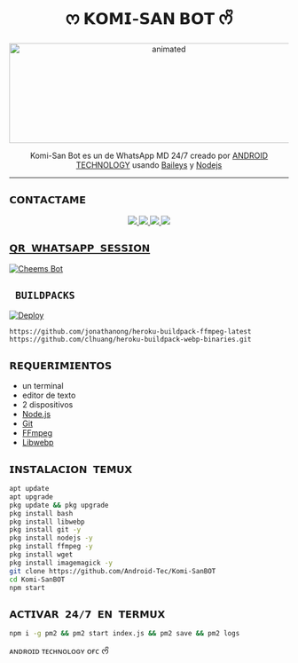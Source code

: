 <h1 align="center">ᰔ 𝗞𝗢𝗠𝗜-𝗦𝗔𝗡 𝗕𝗢𝗧 ᰔᩚ<br></h1>
<p align="center">
<img src="https://64.media.tumblr.com/7971c4e95a04a26c08318f21fcf95c21/abaf9da9244b467f-c2/s540x810/c52876d48233b4bd2795f62b2660951ace2b354f.gif" alt="animated" width="560" height="180" />
</p>

<p align="center">
Komi-San Bot es un de WhatsApp MD 24/7 creado por <a href="https://github.com/Android-Tec" target="_blank">ANDROID TECHNOLOGY</a> usando <a href="https://github.com/adiwajshing/Baileys" target="_blank">Baileys</a> y <a href="https://github.com/nodejs" target="_blank">Nodejs</a>
</p>

------

## ```𝗖𝗢𝗡𝗧𝗔𝗖𝗧𝗔𝗠𝗘```
<p align="center">
<a href="https://wa.me/51961928452"><img src="https://img.shields.io/badge/Contacto%20Android%20Tec-25D366?style=for-the-badge&logo=whatsapp&logoColor=white" />
<a href="https://chat.whatsapp.com/I1psnDut1S022z9640w0hz"><img src="https://img.shields.io/badge/Grupo Oficial 1-25D366?style=for-the-badge&logo=whatsapp&logoColor=white" />
<a href="https://chat.whatsapp.com/BE04JvgKkxjGvBL2kWDhu3"><img src="https://img.shields.io/badge/Grupo Oficial 2-25D366?style=for-the-badge&logo=whatsapp&logoColor=white" />
<a href="https://m.youtube.com/channel/UCC777Eegzmtgs_W7jllXmwQ"><img src="https://img.shields.io/badge/SUSCRIBETE-ff0000?style=for-the-badge&logo=youtube&logoColor=ff000000&link=https://www.youtube.com/c/BOTINDO" /><br>
</p>

## `𝗤𝗥 𝗪𝗛𝗔𝗧𝗦𝗔𝗣𝗣 𝗦𝗘𝗦𝗦𝗜𝗢𝗡`
[![Cheems Bot](https://replit.com/badge/github/quiec/Android-Tec)](https://replit.com/@Android-Tec/Codigo-QR#index.js)

## ` BUILDPACKS`

[![Deploy](https://www.herokucdn.com/deploy/button.svg)](https://heroku.com/deploy?template=https://github.com/Android-Tec/Komi-SanBOT)

```
https://github.com/jonathanong/heroku-buildpack-ffmpeg-latest
https://github.com/clhuang/heroku-buildpack-webp-binaries.git
```

## `𝗥𝗘𝗤𝗨𝗘𝗥𝗜𝗠𝗜𝗘𝗡𝗧𝗢𝗦`
* un terminal
* editor de texto
* 2 dispositivos
* [Node.js](https://nodejs.org/en/)
* [Git](https://git-scm.com/downloads)
* [FFmpeg](https://github.com/BtbN/FFmpeg-Builds/releases/download/autobuild-2020-12-08-13-03/ffmpeg-n4.3.1-26-gca55240b8c-win64-gpl-4.3.zip)
* [Libwebp](https://developers.google.com/speed/webp/download)

## `𝗜𝗡𝗦𝗧𝗔𝗟𝗔𝗖𝗜𝗢𝗡 𝗧𝗘𝗠𝗨𝗫`
```bash
apt update
apt upgrade
pkg update && pkg upgrade
pkg install bash
pkg install libwebp
pkg install git -y
pkg install nodejs -y 
pkg install ffmpeg -y 
pkg install wget
pkg install imagemagick -y
git clone https://github.com/Android-Tec/Komi-SanBOT
cd Komi-SanBOT
npm start
```
## `𝗔𝗖𝗧𝗜𝗩𝗔𝗥 𝟮𝟰/𝟳 𝗘𝗡 𝗧𝗘𝗥𝗠𝗨𝗫`
```bash
npm i -g pm2 && pm2 start index.js && pm2 save && pm2 logs
```
ᴀɴᴅʀᴏɪᴅ ᴛᴇᴄʜɴᴏʟᴏɢʏ ᴏғᴄ ᰔᩚ
